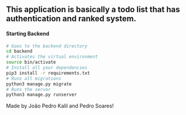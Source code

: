 ## This application is basically a todo list that has authentication and ranked system.

#### Starting Backend
```sh
# Goes to the backend directory
cd backend
# Activates the virtual environment
source bin/activate
# Install all your dependencies
pip3 install -r requirements.txt
# Runs all migrations
python3 manage.py migrate
# Runs the server
python3 manage.py runserver
```

Made by João Pedro Kalil and Pedro Soares!
